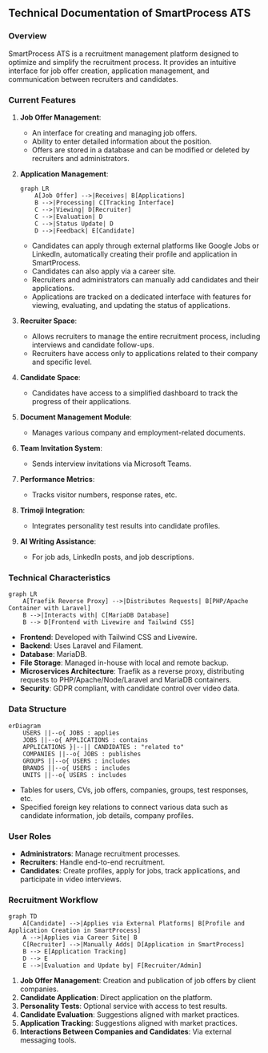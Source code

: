


## Technical Documentation of SmartProcess ATS

### Overview

SmartProcess ATS is a recruitment management platform designed to optimize and simplify the recruitment process. It provides an intuitive interface for job offer creation, application management, and communication between recruiters and candidates.

### Current Features

1. **Job Offer Management**:

   - An interface for creating and managing job offers.
   - Ability to enter detailed information about the position.
   - Offers are stored in a database and can be modified or deleted by recruiters and administrators.

2. **Application Management**:

   ```mermaid
   graph LR
       A[Job Offer] -->|Receives| B[Applications]
       B -->|Processing| C[Tracking Interface]
       C -->|Viewing| D[Recruiter]
       C -->|Evaluation| D
       C -->|Status Update| D
       D -->|Feedback| E[Candidate]
   ```

   - Candidates can apply through external platforms like Google Jobs or LinkedIn, automatically creating their profile and application in SmartProcess.
   - Candidates can also apply via a career site.
   - Recruiters and administrators can manually add candidates and their applications.
   - Applications are tracked on a dedicated interface with features for viewing, evaluating, and updating the status of applications.

3. **Recruiter Space**:

   - Allows recruiters to manage the entire recruitment process, including interviews and candidate follow-ups.
   - Recruiters have access only to applications related to their company and specific level.

4. **Candidate Space**:

   - Candidates have access to a simplified dashboard to track the progress of their applications.

5. **Document Management Module**:

   - Manages various company and employment-related documents.

6. **Team Invitation System**:

   - Sends interview invitations via Microsoft Teams.

7. **Performance Metrics**:

   - Tracks visitor numbers, response rates, etc.

8. **Trimoji Integration**:

   - Integrates personality test results into candidate profiles.

9. **AI Writing Assistance**:

   - For job ads, LinkedIn posts, and job descriptions.

### Technical Characteristics

```mermaid
graph LR
    A[Traefik Reverse Proxy] -->|Distributes Requests| B[PHP/Apache Container with Laravel]
    B -->|Interacts with| C[MariaDB Database]
    B --> D[Frontend with Livewire and Tailwind CSS]

```

- **Frontend**: Developed with Tailwind CSS and Livewire.
- **Backend**: Uses Laravel and Filament.
- **Database**: MariaDB.
- **File Storage**: Managed in-house with local and remote backup.
- **Microservices Architecture**: Traefik as a reverse proxy, distributing requests to PHP/Apache/Node/Laravel and MariaDB containers.
- **Security**: GDPR compliant, with candidate control over video data.

### Data Structure

```mermaid
erDiagram
    USERS ||--o{ JOBS : applies
    JOBS ||--o{ APPLICATIONS : contains
    APPLICATIONS }|--|| CANDIDATES : "related to"
    COMPANIES ||--o{ JOBS : publishes
    GROUPS ||--o{ USERS : includes
    BRANDS ||--o{ USERS : includes
    UNITS ||--o{ USERS : includes

```

- Tables for users, CVs, job offers, companies, groups, test responses, etc.
- Specified foreign key relations to connect various data such as candidate information, job details, company profiles.

### User Roles

- **Administrators**: Manage recruitment processes.
- **Recruiters**: Handle end-to-end recruitment.
- **Candidates**: Create profiles, apply for jobs, track applications, and participate in video interviews.

### Recruitment Workflow

```mermaid
graph TD
    A[Candidate] -->|Applies via External Platforms| B[Profile and Application Creation in SmartProcess]
    A -->|Applies via Career Site| B
    C[Recruiter] -->|Manually Adds| D[Application in SmartProcess]
    B --> E[Application Tracking]
    D --> E
    E -->|Evaluation and Update by| F[Recruiter/Admin]
```

1. **Job Offer Management**: Creation and publication of job offers by client companies.
2. **Candidate Application**: Direct application on the platform.
3. **Personality Tests**: Optional service with access to test results.
4. **Candidate Evaluation**: Suggestions aligned with market practices.
5. **Application Tracking**: Suggestions aligned with market practices.
6. **Interactions Between Companies and Candidates**: Via external messaging tools.





